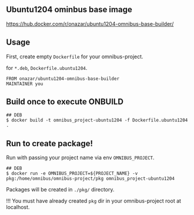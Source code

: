 ## Ubuntu1204 ominbus base image

https://hub.docker.com/r/onazar/ubuntu1204-omnibus-base-builder/

## Usage

First, create empty `Dockerfile` for your omnibus-project.

for `*.deb`, `Dockerfile.ubuntu1204`.

```
FROM onazar/ubuntu1204-omnibus-base-builder
MAINTAINER you
```

## Build once to execute ONBUILD

```
## DEB
$ docker build -t omnibus_project-ubuntu1204 -f Dockerfile.ubuntu1204 .
```

## Run to create package!

Run with passing your project name via env `OMNIBUS_PROJECT`.

```
## DEB
$ docker run -e OMNIBUS_PROJECT=${PROJECT_NAME} -v pkg:/home/omnibus/omnibus-project/pkg omnibus_project-ubuntu1204
```

Packages will be created in `./pkg/` directory.

!!! You must have already created `pkg` dir in your omnibus-project root at localhost.

